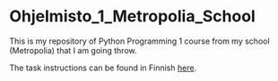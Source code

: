 # Ohjelmisto_1_Metropolia_School

This is my repository of Python Programming 1 course from my school (Metropolia) that I am going throw.

The task instructions can be found in Finnish [here](https://github.com/vesavvo/Python_Ohjelmistoteema/blob/main/Teht%C3%A4v%C3%A4t.md). 
